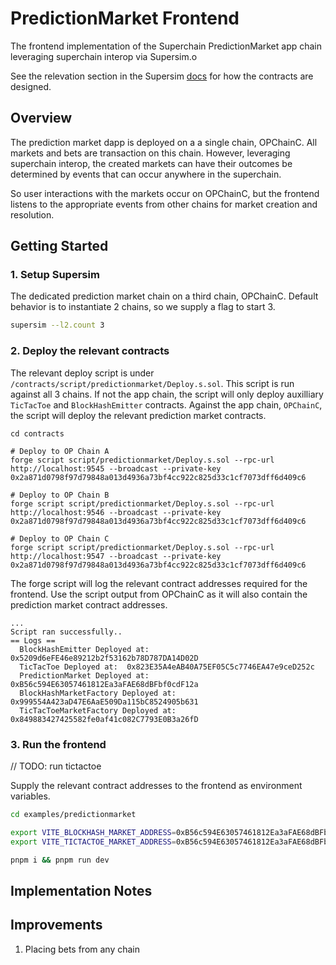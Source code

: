 # PredictionMarket Frontend

The frontend implementation of the Superchain PredictionMarket app chain leveraging superchain interop via Supersim.o

See the relevation section in the Supersim [docs](https://supersim.pages.dev/guides/interop/cross-chain-event-composability-predictionmarket.html) for how the contracts are designed.

## Overview

The prediction market dapp is deployed on a a single chain, OPChainC. All markets and bets are transaction on this chain. However, leveraging superchain interop, the created markets can have their outcomes be determined by events that can occur anywhere in the superchain.

So user interactions with the markets occur on OPChainC, but the frontend listens to the appropriate events from other chains for market creation and resolution.

## Getting Started

### 1. Setup Supersim

The dedicated prediction market chain on a third chain, OPChainC. Default behavior is to instantiate 2 chains, so we supply a flag to start 3.

```bash
supersim --l2.count 3
```

### 2. Deploy the relevant contracts

The relevant deploy script is under `/contracts/script/predictionmarket/Deploy.s.sol`. This script is run against all 3 chains. If not the app chain, the script will only deploy auxilliary `TicTacToe` and `BlockHashEmitter` contracts. Against the app chain, `OPChainC`, the script will deploy the relevant prediction market contracts.

```base
cd contracts

# Deploy to OP Chain A
forge script script/predictionmarket/Deploy.s.sol --rpc-url http://localhost:9545 --broadcast --private-key 0x2a871d0798f97d79848a013d4936a73bf4cc922c825d33c1cf7073dff6d409c6 

# Deploy to OP Chain B
forge script script/predictionmarket/Deploy.s.sol --rpc-url http://localhost:9546 --broadcast --private-key 0x2a871d0798f97d79848a013d4936a73bf4cc922c825d33c1cf7073dff6d409c6 

# Deploy to OP Chain C
forge script script/predictionmarket/Deploy.s.sol --rpc-url http://localhost:9547 --broadcast --private-key 0x2a871d0798f97d79848a013d4936a73bf4cc922c825d33c1cf7073dff6d409c6 
```

The forge script will log the relevant contract addresses required for the frontend. Use the script output from OPChainC as it will also contain the prediction market contract addresses.

```
...
Script ran successfully..
== Logs ==
  BlockHashEmitter Deployed at:  0x5209d6eFE46e89212b2f53162b78D787DA14D02D
  TicTacToe Deployed at:  0x823E35A4eAB40A75EF05C5c7746EA47e9ceD252c
  PredictionMarket Deployed at:  0xB56c594E63057461812Ea3aFAE68dBFbf0cdF12a
  BlockHashMarketFactory Deployed at:  0x999554A423aD47E6AaE509Da115bC8524905b631
  TicTacToeMarketFactory Deployed at:  0x849883427425582fe0af41c082C7793E0B3a26fD
```

### 3. Run the frontend

// TODO: run tictactoe

Supply the relevant contract addresses to the frontend as environment variables.

```bash
cd examples/predictionmarket

export VITE_BLOCKHASH_MARKET_ADDRESS=0xB56c594E63057461812Ea3aFAE68dBFbf0cdF12a
export VITE_TICTACTOE_MARKET_ADDRESS=0xB56c594E63057461812Ea3aFAE68dBFbf0cdF12a

pnpm i && pnpm run dev
```

## Implementation Notes

## Improvements

1. Placing bets from any chain